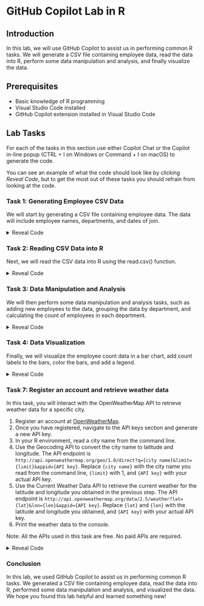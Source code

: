 # GitHub Copilot Lab in R

## Introduction
In this lab, we will use GitHub Copilot to assist us in performing common R tasks. We will generate a CSV file containing employee data, read the data into R, perform some data manipulation and analysis, and finally visualize the data.

## Prerequisites
- Basic knowledge of R programming
- Visual Studio Code installed
- GitHub Copilot extension installed in Visual Studio Code

## Lab Tasks
For each of the tasks in this section use either Copilot Chat or the Copilot in-line popup (CTRL + I on Windows or Command + I on macOS) to generate the code. 

You can see an example of what the code should look like by clicking *Reveal Code*, but to get the most out of these tasks you should refrain from looking at the code.

### Task 1: Generating Employee CSV Data
We will start by generating a CSV file containing employee data. The data will include employee names, departments, and dates of join.

<details>
<summary>Reveal Code</summary>

```r
# Generate employee data
employee_data <- data.frame(
    name = c("John Doe", "Jane Smith", "Alice Johnson", "Bob Brown", "Charlie Davis"),
    department = c("Engineering", "Marketing", "Human Resources", "Engineering", "Marketing"),
    date_of_join = c("2020-01-01", "2020-02-01", "2020-03-01", "2020-04-01", "2020-05-01")
)

# Write the data to a CSV file
write.csv(employee_data, "employee_data.csv", row.names = FALSE)
```

</details>

### Task 2: Reading CSV Data into R
Next, we will read the CSV data into R using the read.csv() function.

<details>
<summary>Reveal Code</summary>

```r
# Read the CSV data into R
employee_data <- read.csv("employee_data.csv")
```

</details>

### Task 3: Data Manipulation and Analysis
We will then perform some data manipulation and analysis tasks, such as adding new employees to the data, grouping the data by department, and calculating the count of employees in each department.

<details>
<summary>Reveal Code</summary>

```r
# Add new employees to the data
new_employees <- data.frame(
    name = c("Eve Evans", "Frank Foster"),
    department = c("Sales", "Marketing"),
    date_of_join = c("2022-01-01", "2022-02-01")
)

employee_data <- rbind(employee_data, new_employees)

# Group the data by department and calculate the count of employees in each department
employee_count <- table(employee_data$department)
```

</details>

### Task 4: Data Visualization
Finally, we will visualize the employee count data in a bar chart, add count labels to the bars, color the bars, and add a legend.

<details>
<summary>Reveal Code</summary>

```r
# Define colors for each bar
colors <- rainbow(length(employee_count))

# Visualize the data in a bar chart
bp <- barplot(employee_count, main = "Employee Count by Department", xlab = "Department", ylab = "Count", col = colors)

# Add count labels to the bars
text(x = bp, y = employee_count, label = employee_count, pos = 3, cex = 0.8, col = "black")

# Add a legend
legend("topright", legend = names(employee_count), fill = colors, cex = 0.8)
```

</details>

### Task 7: Register an account and retrieve weather data

In this task, you will interact with the OpenWeatherMap API to retrieve weather data for a specific city.

1. Register an account at [OpenWeatherMap](https://openweathermap.org/).
2. Once you have registered, navigate to the API keys section and generate a new API key.
3. In your R environment, read a city name from the command line.
4. Use the Geocoding API to convert the city name to latitude and longitude. The API endpoint is `http://api.openweathermap.org/geo/1.0/direct?q={city name}&limit={limit}&appid={API key}`. Replace `{city name}` with the city name you read from the command line, `{limit}` with 1, and `{API key}` with your actual API key.
5. Use the Current Weather Data API to retrieve the current weather for the latitude and longitude you obtained in the previous step. The API endpoint is `http://api.openweathermap.org/data/2.5/weather?lat={lat}&lon={lon}&appid={API key}`. Replace `{lat}` and `{lon}` with the latitude and longitude you obtained, and `{API key}` with your actual API key.
6. Print the weather data to the console.

Note: All the APIs used in this task are free. No paid APIs are required.

<details>
<summary>Reveal Code</summary>

```r
install.packages("httr")
library(httr)

city <- readline("Enter your city: ")

# URL encode the city name
city <- URLencode(city)

# Replace with your actual API key
api_key <- "<your_api_key>"

# Construct the API URL
url <- paste0("http://api.openweathermap.org/geo/1.0/direct?q=", city, "&limit=1&appid=", api_key)

# Make the API request
response <- GET(url)

# Parse the response to JSON
content <- content(response, "parsed")

# Extract latitude and longitude
lat <- content[[1]]$lat
lon <- content[[1]]$lon
name <- content[[1]]$name
country <- content[[1]]$country

print(paste("City: ", name, ", Country: ", country))
print(paste("Latitude: ", lat, ", Longitude: ", lon))

# Define the URL for the weather API
weather_url <- paste0("https://api.openweathermap.org/data/2.5/weather?lat=", lat, "&lon=", lon, "&appid=", api_key)

# Make the GET request
weather_response <- GET(weather_url)

# Print the weather response
weather_content <- content(weather_response, "parsed")

# Extract the weather
weather <- weather_content$weather[[1]]$main

# Extract the temperature and convert it from Kelvin to Celsius
temperature <- weather_content$main$temp - 273.15

# Print the weather and temperature
print(paste("Weather in ", city, ": ", weather))
print(paste("Temperature in ", city, ": ", round(temperature, 2), "°C"))
```

</details>

### Conclusion
In this lab, we used GitHub Copilot to assist us in performing common R tasks. We generated a CSV file containing employee data, read the data into R, performed some data manipulation and analysis, and visualized the data. We hope you found this lab helpful and learned something new!
